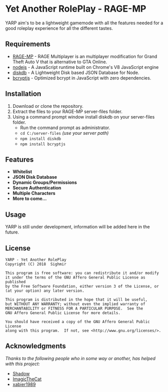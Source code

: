 # Yet Another RolePlay - RAGE-MP

YARP aim's to be a lightweight gamemode with all the features needed for a good roleplay experience for all the different tastes.

## Requirements
* [RAGE-MP](rage.mp) - RAGE Multiplayer is an multiplayer modification for Grand Theft Auto V that is alternative to GTA Online.
* [nodejs](https://nodejs.org) - A JavaScript runtime built on Chrome's V8 JavaScript engine
* [diskdb](https://github.com/arvindr21/diskDB) - A Lightweight Disk based JSON Database for Node.
* [bcryptjs](https://github.com/dcodeIO/bcrypt.js) - Optimized bcrypt in JavaScript with zero dependencies.

## Installation

1. Download or clone the repository.
2. Extract the files to your RAGE-MP server-files folder.
3. Using a command prompt window install diskdb on your server-files folder.
   * Run the command prompt as administrator.
   * ```cd C:/server-files``` *(use your server path)*
   * ```npm install diskdb```
   * ```npm install bcryptjs```

## Features
* **Whitelist**
* **JSON Disk Database**
* **Dynamic Groups/Permissions**
* **Secure Authentication**
* **Multiple Characters**
* **More to come...**

## Usage

YARP is still under development, information will be added here in the future.

## License

    YARP - Yet Another RolePlay
    Copyright (C) 2018  Sighmir

    This program is free software: you can redistribute it and/or modify
    it under the terms of the GNU Affero General Public License as published
    by the Free Software Foundation, either version 3 of the License, or
    (at your option) any later version.

    This program is distributed in the hope that it will be useful,
    but WITHOUT ANY WARRANTY; without even the implied warranty of
    MERCHANTABILITY or FITNESS FOR A PARTICULAR PURPOSE.  See the
    GNU Affero General Public License for more details.

    You should have received a copy of the GNU Affero General Public License
    along with this program.  If not, see <http://www.gnu.org/licenses/>.

## Acknowledgments
*Thanks to the following people who in some way or another, has helped with this project:*

* [Shadow](https://github.com/shadowbrz)
* [ImagicTheCat](https://github.com/ImagicTheCat)
* [xabier1989](https://github.com/xabier1989)
